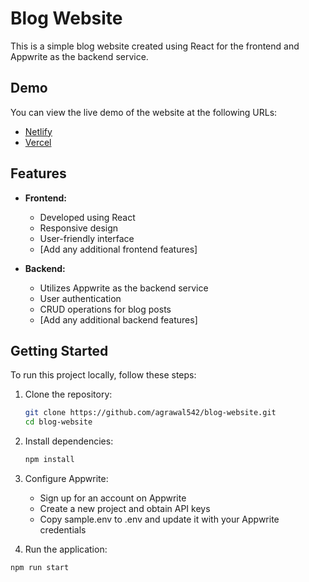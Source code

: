 # Blog Website

This is a simple blog website created using React for the frontend and Appwrite as the backend service.

## Demo

You can view the live demo of the website at the following URLs:
- [Netlify](https://blog-website-gautam.netlify.app/)
- [Vercel](https://blog-website-two-theta.vercel.app/)

## Features

- **Frontend:**
  - Developed using React
  - Responsive design
  - User-friendly interface
  - [Add any additional frontend features]

- **Backend:**
  - Utilizes Appwrite as the backend service
  - User authentication
  - CRUD operations for blog posts
  - [Add any additional backend features]

## Getting Started

To run this project locally, follow these steps:

1. Clone the repository:

   ```bash
   git clone https://github.com/agrawal542/blog-website.git
   cd blog-website
2. Install dependencies:
   ```bash
   npm install
3. Configure Appwrite:
   - Sign up for an account on Appwrite
   - Create a new project and obtain API keys
   - Copy sample.env to .env and update it with your Appwrite credentials
4. Run the application:
  ```bash
  npm run start


